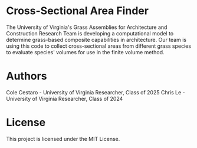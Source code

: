 # Cross-Sectional Area Finder
The University of Virginia's Grass Assemblies for Architecture and Construction Research Team is developing a computational model to determine grass-based composite capabilities in architecture. Our team is using this code to collect cross-sectional areas from different grass species to evaluate species' volumes for use in the finite volume method.

# Authors
Cole Cestaro - University of Virginia Researcher, Class of 2025
Chris Le - University of Virginia Researcher, Class of 2024

# License
This project is licensed under the MIT License.
